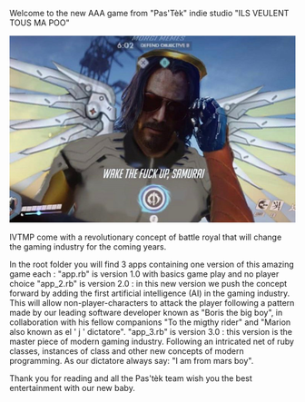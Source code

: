 Welcome to the new AAA game from "Pas'Tèk" indie studio "ILS VEULENT TOUS MA POO"

![picture](D9MrrrdWwAAfw3f.png)



IVTMP come with a revolutionary concept of battle royal that will change the gaming industry for the coming years.

In the root folder you will find 3 apps containing one version of this amazing game each :
"app.rb" is version 1.0 with basics game play and no player choice
"app_2.rb" is version 2.0 : in this new version we push the concept forward by adding the first artificial intelligence (AI) in the gaming industry. This will allow non-player-characters to attack the player following a pattern made by our leading software developer known as "Boris the big boy", in collaboration with his fellow companions "To the migthy rider" and "Marion also known as el ' j ' dictatore".
"app_3.rb" is version 3.0 : this version is the master piece of modern gaming industry. Following an intricated net of ruby classes, instances of class and other new concepts of modern programming. As our dictatore always say: "I am from mars boy".

Thank you for reading and all the Pas'tèk team wish you the best entertainment with our new baby.


